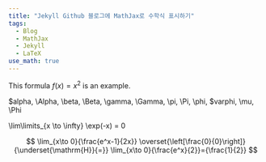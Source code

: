 ```yaml
---
title: "Jekyll Github 블로그에 MathJax로 수학식 표시하기"
tags:
  - Blog
  - MathJax
  - Jekyll
  - LaTeX
use_math: true
---
```


This formula $f(x) = x^2$ is an example.

$alpha, \Alpha, \beta, \Beta, \gamma, \Gamma, \pi, \Pi, \phi, $varphi, \mu, \Phi


\lim\limits_{x \to \infty} \exp(-x) = 0

$$
\lim_{x\to 0}{\frac{e^x-1}{2x}}
\overset{\left[\frac{0}{0}\right]}{\underset{\mathrm{H}}{=}}
\lim_{x\to 0}{\frac{e^x}{2}}={\frac{1}{2}}
$$
